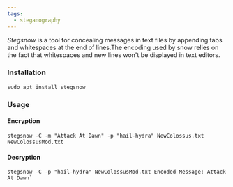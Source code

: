 ```yaml
---
tags:
  - steganography
---
```


_Stegsnow_ is a tool for concealing messages in text files by appending tabs and whitespaces at the end of lines.The encoding used by snow relies on the fact that whitespaces and new lines won't be displayed in text editors.

### Installation
	sudo apt install stegsnow

### Usage
#### Encryption
	stegsnow -C -m "Attack At Dawn" -p "hail-hydra" NewColossus.txt NewColossusMod.txt

#### Decryption
	stegsnow -C -p "hail-hydra" NewColossusMod.txt Encoded Message: Attack At Dawn`
